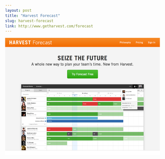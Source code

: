```yaml
---
layout: post
title: "Harvest Forecast"
slug: harvest-forecast
link: http://www.getharvest.com/forecast
---
```


<img src="/screenshots/harvest-forecast.png">
